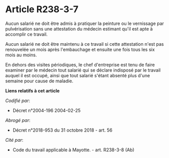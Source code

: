 # Article R238-3-7

Aucun salarié ne doit être admis à pratiquer la peinture ou le vernissage par pulvérisation sans une attestation du médecin
estimant qu'il est apte à accomplir ce travail.

Aucun salarié ne doit être maintenu à ce travail si cette attestation n'est pas renouvelée un mois après l'embauchage et
ensuite une fois tous les six mois au moins.

En dehors des visites périodiques, le chef d'entreprise est tenu de faire examiner par le médecin tout salarié qui se déclare
indisposé par le travail auquel il est occupé, ainsi que tout salarié s'étant absenté plus d'une semaine pour cause de
maladie.

**Liens relatifs à cet article**

_Codifié par_:

  - Décret n°2004-196 2004-02-25

_Abrogé par_:

  - Décret n°2018-953 du 31 octobre 2018 - art. 56

_Cité par_:

  - Code du travail applicable à Mayotte. - art. R238-3-8 (Ab)
